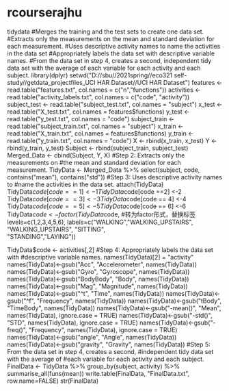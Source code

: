 # rcourserajhu
tidydata
#Merges the training and the test sets to create one data set.
#Extracts only the measurements on the mean and standard deviation for each measurement. 
#Uses descriptive activity names to name the activities in the data set
#Appropriately labels the data set with descriptive variable names. 
#From the data set in step 4, creates a second, independent tidy data set with the average of each variable for each activity and each subject.
library(dplyr)
setwd("D://sbu//2021spring//eco321 self-study//getdata_projectfiles_UCI HAR Dataset//UCI HAR Dataset")
features <- read.table("features.txt", col.names = c("n","functions"))
activities <- read.table("activity_labels.txt", col.names = c("code", "activity"))
subject_test <- read.table("subject_test.txt", col.names = "subject")
x_test <- read.table("X_test.txt", col.names = features$functions)
y_test <- read.table("y_test.txt", col.names = "code")
subject_train <- read.table("subject_train.txt", col.names = "subject")
x_train <- read.table("X_train.txt", col.names = features$functions)
y_train <- read.table("y_train.txt", col.names = "code")
X <- rbind(x_train, x_test)
Y <- rbind(y_train, y_test)
Subject <- rbind(subject_train, subject_test)
Merged_Data <- cbind(Subject, Y, X)
#Step 2: Extracts only the measurements on 
#the mean and standard deviation for each measurement.
TidyData <- Merged_Data %>% select(subject, code, contains("mean"), contains("std"))
#Step 3: Uses descriptive activity names to
#name the activities in the data set.
attach(TidyData)
TidyData$code[code == 1] <-1
TidyData$code[code ==2] <-2
TidyData$code[code == 3] <-3
TidyData$code[code == 4] <-4
TidyData$code[code ==5] <-5
TidyData$code[code == 6] <-6
TidyData$code <- factor(TidyData$code,    #转为factor形式，替换标签
                         levels=c(1,2,3,4,5,6),
                         labels=c("WALKING","WALKING_UPSTAIRS", "WALKING_UPSTAIRS",
                                  "SITTING",	
                                  "STANDING","LAYING"))

TidyData$code <- activities[,2]
#Step 4: Appropriately labels the data set with
#descriptive variable names.
names(TidyData)[2] = "activity"
names(TidyData)<-gsub("Acc", "Accelerometer", names(TidyData))
names(TidyData)<-gsub("Gyro", "Gyroscope", names(TidyData))
names(TidyData)<-gsub("BodyBody", "Body", names(TidyData))
names(TidyData)<-gsub("Mag", "Magnitude", names(TidyData))
names(TidyData)<-gsub("^t", "Time", names(TidyData))
names(TidyData)<-gsub("^f", "Frequency", names(TidyData))
names(TidyData)<-gsub("tBody", "TimeBody", names(TidyData))
names(TidyData)<-gsub("-mean()", "Mean", names(TidyData), ignore.case = TRUE)
names(TidyData)<-gsub("-std()", "STD", names(TidyData), ignore.case = TRUE)
names(TidyData)<-gsub("-freq()", "Frequency", names(TidyData), ignore.case = TRUE)
names(TidyData)<-gsub("angle", "Angle", names(TidyData))
names(TidyData)<-gsub("gravity", "Gravity", names(TidyData))
#Step 5: From the data set in step 4, creates a second, 
#independent tidy data set with the average of
#each variable for each activity and each subject.
FinalData <- TidyData %>%
  group_by(subject, activity) %>%
  summarise_all(funs(mean))
write.table(FinalData, "FinalData.txt", row.name=FALSE)
str(FinalData)

